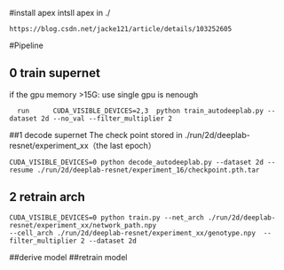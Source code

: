 #install apex 
  intsll apex in ./
  ```
  https://blog.csdn.net/jacke121/article/details/103252605
```
#Pipeline
## 0 train supernet

   if the gpu memory >15G: use single gpu is nenough
   
 ```  
   run      CUDA_VISIBLE_DEVICES=2,3  python train_autodeeplab.py --dataset 2d --no_val --filter_multiplier 2
 ```
##1 decode supernet
 The check point stored in ./run/2d/deeplab-resnet/experiment_xx（the last epoch）
  ```  
  CUDA_VISIBLE_DEVICES=0 python decode_autodeeplab.py --dataset 2d --resume ./run/2d/deeplab-resnet/experiment_16/checkpoint.pth.tar
 ```
 ## 2 retrain arch
   ```  
   CUDA_VISIBLE_DEVICES=0 python train.py --net_arch ./run/2d/deeplab-resnet/experiment_xx/network_path.npy  
   --cell_arch ./run/2d/deeplab-resnet/experiment_xx/genotype.npy  --filter_multiplier 2 --dataset 2d
 ```
 ##derive model
 ##retrain model


